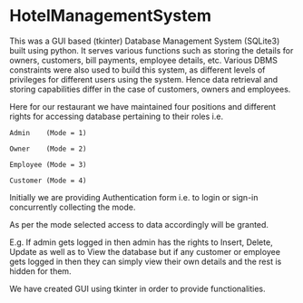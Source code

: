 # HotelManagementSystem

This was a GUI based (tkinter) Database Management System (SQLite3) built using
python. It serves various functions such as storing the details for owners,
customers, bill payments, employee details, etc. Various DBMS constraints were
also used to build this system, as different levels of privileges for different
users using the system. Hence data retrieval and storing capabilities differ in
the case of customers, owners and employees.

Here for our restaurant we have maintained four positions and different rights for accessing database pertaining to their roles i.e.

	Admin    (Mode = 1)

	Owner    (Mode = 2)

	Employee (Mode = 3)

	Customer (Mode = 4)
        
Initially we are providing Authentication form i.e. to login or sign-in concurrently collecting the mode.

As per the mode selected access to data accordingly will be granted.

E.g.
If admin gets logged in then admin has the rights to Insert, Delete, Update as well as to View the database but if any customer or employee gets logged in then 
they can simply view their own details and the rest is hidden for them.

We have created GUI using tkinter in order to provide functionalities.

